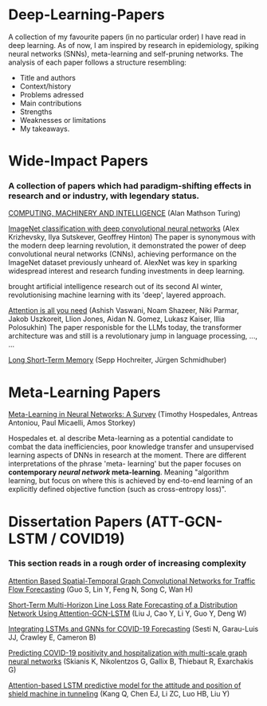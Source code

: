 # Deep-Learning-Papers
A collection of my favourite papers (in no particular order) I have read in deep learning. As of now, I am inspired by research in epidemiology, spiking neural networks 
(SNNs), meta-learning and self-pruning networks. The analysis of each paper follows a structure resembling: 
- Title and authors
- Context/history
- Problems adressed
- Main contributions
- Strengths
- Weaknesses or limitations
- My takeaways.

# Wide-Impact Papers
### A collection of papers which had paradigm-shifting effects in research and or industry, with legendary status.
[COMPUTING, MACHINERY AND INTELLIGENCE](https://doi.org/10.1093/mind/LIX.236.433) (Alan Mathson Turing)


[ImageNet classification with deep convolutional neural networks](https://doi.org/10.1145/3065386) (Alex Krizhevsky, Ilya Sutskever, Geoffrey Hinton)
The paper is synonymous with the modern deep learning revolution, it demonstrated the power of deep convolutional neural networks (CNNs), achieving performance on the ImageNet dataset previously unheard of. AlexNet was key in sparking widespread interest and research funding investments in deep learning.



brought artificial intelligence research out of its second AI winter, revolutionising machine learning with its 'deep', layered approach.

[Attention is all you need](https://doi.org/10.48550/arXiv.1706.03762) (Ashish Vaswani, Noam Shazeer, Niki Parmar, Jakob Uszkoreit, Llion Jones, Aidan N. Gomez, Lukasz Kaiser, Illia Polosukhin)
The paper responisble for the LLMs today, the transformer architecture was and still is a revolutionary jump in language processing, ..., ...

[Long Short-Term Memory](https://doi.org/10.1162/neco.1997.9.8.1735) (Sepp Hochreiter, Jürgen Schmidhuber)




# Meta-Learning Papers
[Meta-Learning in Neural Networks: A Survey](https://arxiv.org/pdf/2004.05439) (Timothy Hospedales, Antreas Antoniou, Paul Micaelli, Amos Storkey)

Hospedales et. al describe Meta-learning as a potential candidate to combat the data inefficiencies, poor knowledge transfer 
and unsupervised learning aspects of DNNs in research at the moment. There are different interpretations of the phrase 'meta-
learning' but the paper focuses on **contemporary *neural network* meta-learning**. Meaning "algorithm learning, but focus 
on where this is achieved by end-to-end learning of an explicitly defined objective function (such as cross-entropy loss)".


# Dissertation Papers (ATT-GCN-LSTM / COVID19)
### This section reads in a rough order of increasing complexity


[Attention Based Spatial-Temporal Graph Convolutional Networks for Traffic Flow Forecasting](https://ojs.aaai.org/index.php/AAAI/article/view/3881) (Guo S, Lin Y, Feng N, Song C, Wan H) 

[Short-Term Multi-Horizon Line Loss Rate Forecasting of a Distribution Network Using Attention-GCN-LSTM](https://arxiv.org/abs/2312.11898) (Liu J, Cao Y, Li Y, Guo Y, Deng W) 

[Integrating LSTMs and GNNs for COVID-19 Forecasting](https://arxiv.org/abs/2108.10052) (Sesti N, Garau-Luis JJ, Crawley E, Cameron B) 

[Predicting COVID-19 positivity and hospitalization with multi-scale graph neural networks](https://doi.org/10.1038/s41598-023-31222-6) (Skianis K, Nikolentzos G, Gallix B, Thiebaut R, Exarchakis G)


[Attention-based LSTM predictive model for the attitude and position of shield machine in tunneling](https://www.sciencedirect.com/science/article/pii/S2467967423000880) (Kang Q, Chen EJ, Li ZC, Luo HB, Liu Y)















